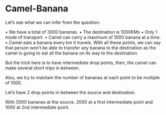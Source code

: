 # Camel-Banana

Let’s see what we can infer from the question:

•	We have a total of 3000 bananas.
•	The destination is 1000KMs
•	Only 1 mode of transport.
•	Camel can carry a maximum of 1000 banana at a time.
•	Camel eats a banana every km it travels.
With all these points, we can say that person won’t be able to transfer any banana to the destination as the camel is going to eat all the banana on its way to the destination.

But the trick here is to have intermediate drop points, then, the camel can make several short trips in between. 

Also, we try to maintain the number of bananas at each point to be multiple of 1000.

Let’s have 2 drop points in between the source and destination.

With 3000 bananas at the source. 2000 at a first intermediate point and 1000 at 2nd intermediate point.
